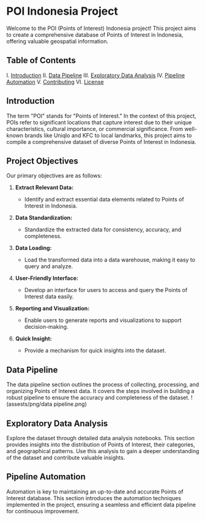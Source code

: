 # POI Indonesia Project

Welcome to the POI (Points of Interest) Indonesia project! This project aims to create a comprehensive database of Points of Interest in Indonesia, offering valuable geospatial information.

## Table of Contents

I. [Introduction](#introduction)
II. [Data Pipeline](#data-pipeline)
III. [Exploratory Data Analysis](#exploratory-data-analysis)
IV. [Pipeline Automation](#pipeline-automation)
V. [Contributing](#contributing)
VI. [License](#license)

## Introduction
The term "POI" stands for "Points of Interest." In the context of this project, POIs refer to significant locations that capture interest due to their unique characteristics, cultural importance, or commercial significance. From well-known brands like Uniqlo and KFC to local landmarks, this project aims to compile a comprehensive dataset of diverse Points of Interest in Indonesia.
## Project Objectives

Our primary objectives are as follows:

1. **Extract Relevant Data:**
   - Identify and extract essential data elements related to Points of Interest in Indonesia.

2. **Data Standardization:**
   - Standardize the extracted data for consistency, accuracy, and completeness.

3. **Data Loading:**
   - Load the transformed data into a data warehouse, making it easy to query and analyze.

4. **User-Friendly Interface:**
   - Develop an interface for users to access and query the Points of Interest data easily.

5. **Reporting and Visualization:**
   - Enable users to generate reports and visualizations to support decision-making.

6. **Quick Insight:**
   - Provide a mechanism for quick insights into the dataset.
## Data Pipeline

The data pipeline section outlines the process of collecting, processing, and organizing Points of Interest data. It covers the steps involved in building a robust pipeline to ensure the accuracy and completeness of the dataset.
!(assests/png/data pipeline.png)

## Exploratory Data Analysis

Explore the dataset through detailed data analysis notebooks. This section provides insights into the distribution of Points of Interest, their categories, and geographical patterns. Use this analysis to gain a deeper understanding of the dataset and contribute valuable insights.

## Pipeline Automation

Automation is key to maintaining an up-to-date and accurate Points of Interest database. This section introduces the automation techniques implemented in the project, ensuring a seamless and efficient data pipeline for continuous improvement.
